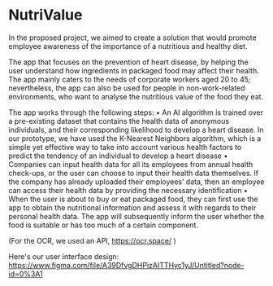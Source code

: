 # NutriValue

In the proposed project, we aimed to create a solution that would promote employee awareness of the importance of a nutritious and healthy diet.

The app that focuses on the prevention of heart disease, by helping the user understand how ingredients in packaged food may affect their health. The app mainly caters to the needs of corporate workers aged 20 to 45; nevertheless, the app can also be used for people in non-work-related environments, who want to analyse the nutritious value of the food they eat.

The app works through the following steps:
•	An AI algorithm is trained over a pre-existing dataset that contains the health data of anonymous individuals, and their corresponding likelihood to develop a heart disease. In our prototype, we have used the K-Nearest Neighbors algorithm, which is a simple yet effective way to take into account various health factors to predict the tendency of an individual to develop a heart disease
•	Companies can input health data for all its employees from annual health check-ups, or the user can choose to input their health data themselves. If the company has already uploaded their employees’ data, then an employee can access their health data by providing the necessary identification
•	When the user is about to buy or eat packaged food, they can first use the app to obtain the nutritional information and assess it with regards to their personal health data. The app will subsequently inform the user whether the food is suitable or has too much of a certain component.

(For the OCR, we used an API, https://ocr.space/ )

Here's our user interface design: https://www.figma.com/file/A39DfvgDHPizAITTHyc1yJ/Untitled?node-id=0%3A1

